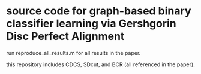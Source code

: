 # source code for graph-based binary classifier learning via Gershgorin Disc Perfect Alignment
run reproduce_all_results.m for all results in the paper.

this repository includes CDCS, SDcut, and BCR (all referenced in the paper).
